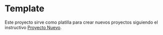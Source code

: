 # Template

Este proyecto sirve como platilla para crear nuevos proyectos siguiendo el instructivo [Proyecto Nuevo](../../../documentación/proyecto_nuevo.md).